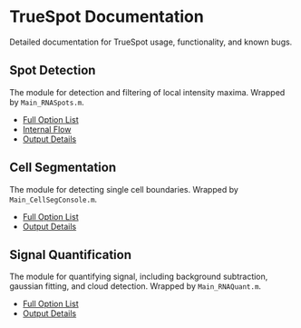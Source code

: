 # TrueSpot Documentation
Detailed documentation for TrueSpot usage, functionality, and known bugs.

## Spot Detection
The module for detection and filtering of local intensity maxima. Wrapped by `Main_RNASpots.m`.

* [Full Option List](./pages/spots_allargs.md)
* [Internal Flow](./pages/spots_flow.md)
* [Output Details](./pages/spots_output.md)

## Cell Segmentation
The module for detecting single cell boundaries. Wrapped by `Main_CellSegConsole.m`.

* [Full Option List](./pages/cellseg_allargs.md)
* [Output Details](./pages/cellseg_output.md)

## Signal Quantification
The module for quantifying signal, including background subtraction, gaussian fitting, and cloud detection. Wrapped by `Main_RNAQuant.m`.

* [Full Option List](./pages/quant_allargs.md)
* [Output Details](./pages/quant_output.md)
